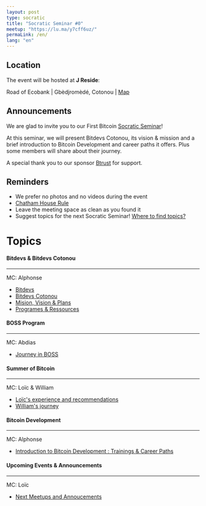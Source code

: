 ```yaml
---
layout: post
type: socratic
title: "Socratic Seminar #0"
meetup: "https://lu.ma/y7cff6uz/"
permaLink: /en/
lang: "en"
---
```


## Location

The event will be hosted at **J Reside**:

Road of Ecobank \| Gbèdjromèdé, Cotonou \| [Map](https://maps.app.goo.gl/ukULnxssWyySSuxLA)

## Announcements

We are glad to invite you to our First Bitcoin [Socratic Seminar](/about)!

At this seminar, we will present Bitdevs Cotonou, its vision & mission and a brief introduction to Bitcoin Development and career paths it offers. Plus some members will share about their journey.

A special thank you to our sponsor [Btrust](http://btrust.tech/) for support.

## Reminders

- We prefer no photos and no videos during the event
- [Chatham House Rule](https://www.chathamhouse.org/about-us/chatham-house-rule)
- Leave the meeting space as clean as you found it
- Suggest topics for the next Socratic Seminar! [Where to find topics?](/topics)

# Topics

#### Bitdevs & Bitdevs Cotonou

---

MC: Alphonse

- [Bitdevs](/about)
- [Bitdevs Cotonou](/)
- [Mision, Vision & Plans](https://x.com/BitdevsCotonou/status/1890128938984452604)
- [Programes & Ressources](https://alphonsemehounme.github.io/bitdev/)

#### BOSS Program

---

MC: Abdias

- [Journey in BOSS](https://x.com/BitcoinBenin/status/1888947989781111210)

#### Summer of Bitcoin

---

MC: Loïc & William

- [Loïc's experience and recommendations](https://x.com/Loicbtc)
- [William's journey](https://x.com/summerofbitcoin)

#### Bitcoin Development

---

MC: Alphonse

- [Introduction to Bitcoin Development : Trainings & Career Paths]()

#### Upcoming Events & Announcements

---

MC: Loïc

- [Next Meetups and Annoucements]()
